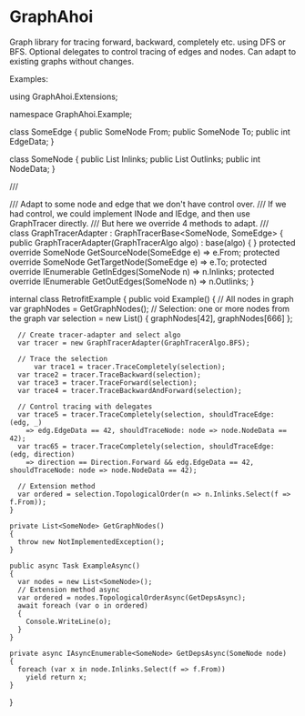# GraphAhoi

Graph library for tracing forward, backward, completely etc. using DFS or BFS. Optional delegates to control tracing of edges and nodes. Can adapt to existing graphs without changes.

Examples:

  using GraphAhoi.Extensions;

  namespace GraphAhoi.Example;

  class SomeEdge
  {
      public SomeNode From;
      public SomeNode To;
      public int EdgeData;
  }

  class SomeNode
  {
      public List<SomeEdge> Inlinks;
      public List<SomeEdge> Outlinks;
      public int NodeData;
  }

  /// <summary>
  /// Adapt to some node and edge that we don't have control over. 
  /// If we had control, we could implement INode and IEdge, and then use GraphTracer directly.
  /// But here we override 4 methods to adapt.
  /// </summary>
  class GraphTracerAdapter : GraphTracerBase<SomeNode, SomeEdge>
  {
      public GraphTracerAdapter(GraphTracerAlgo algo) : base(algo)
      { }
      protected override SomeNode GetSourceNode(SomeEdge e) => e.From;
      protected override SomeNode GetTargetNode(SomeEdge e) => e.To;
      protected override IEnumerable<SomeEdge> GetInEdges(SomeNode n) => n.Inlinks;
      protected override IEnumerable<SomeEdge> GetOutEdges(SomeNode n) => n.Outlinks;
  }

  internal class RetrofitExample
  {
      public void Example()
      {
      // All nodes in graph
      var graphNodes = GetGraphNodes();
      // Selection: one or more nodes from the graph
      var selection = new List<SomeNode>() { graphNodes[42], graphNodes[666] };

      // Create tracer-adapter and select algo
      var tracer = new GraphTracerAdapter(GraphTracerAlgo.BFS);

      // Trace the selection
          var trace1 = tracer.TraceCompletely(selection);
      var trace2 = tracer.TraceBackward(selection);
      var trace3 = tracer.TraceForward(selection);
      var trace4 = tracer.TraceBackwardAndForward(selection);

      // Control tracing with delegates
      var trace5 = tracer.TraceCompletely(selection, shouldTraceEdge: (edg, _)
        => edg.EdgeData == 42, shouldTraceNode: node => node.NodeData == 42);
      var trac65 = tracer.TraceCompletely(selection, shouldTraceEdge: (edg, direction)
        => direction == Direction.Forward && edg.EdgeData == 42, shouldTraceNode: node => node.NodeData == 42);

      // Extension method
      var ordered = selection.TopologicalOrder(n => n.Inlinks.Select(f => f.From));
    }

    private List<SomeNode> GetGraphNodes()
    {
      throw new NotImplementedException();
    }

    public async Task ExampleAsync()
    {
      var nodes = new List<SomeNode>();
      // Extension method async
      var ordered = nodes.TopologicalOrderAsync(GetDepsAsync);
      await foreach (var o in ordered)
      {
        Console.WriteLine(o);
      }
    }

    private async IAsyncEnumerable<SomeNode> GetDepsAsync(SomeNode node)
    {
      foreach (var x in node.Inlinks.Select(f => f.From))
        yield return x;
    }
  }
